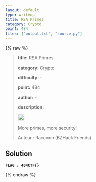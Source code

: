 ```yaml
---
layout: default
type: writeup
title: RSA Primes
category: Crypto
point: 484
files: ["output.txt", "source.py"]
---
```


{% raw %}
> **title:** RSA Primes
>
> **category:** Crypto
>
> **difficulty:** -
>
> **point:** 484
>
> **author:** -
>
> **description:**
> 
> <img src="https://icons.iconarchive.com/icons/twitter/twemoji-flags/256/United-Kingdom-Flag-icon.png" width="20" height="20"/>
>
> More primes, more security!
>
> Auteur : Raccoon (BZHack Friends)

## Solution

**`FLAG : 404CTF{}`**

{% endraw %}